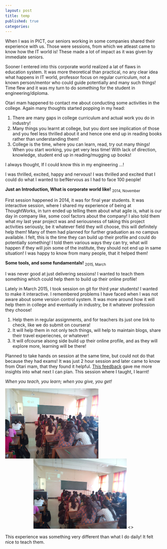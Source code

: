 ```yaml
---
layout: post
title: temp
published: true
categories:
---
```


When I was in PICT, our seniors working in some companies shared their experience with us. Those were sessions, from which we atleast came to know how the IT world is! These made a lot of impact as it was given by immediate seniors.

Sooner I entered into this corporate world realized a lat of flaws in education system. It was more theoretical than practical, no any clear idea what happens in IT world, professor focus on regular curriculum, not a known person/mentor who could guide potentially and many such things!  Time flew and it was my turn to do something for the student in engineering/diploma.

 Otari mam happened to contact me about conducting some activities in the college.
Again many thoughts started popping in my head:

 1. There are many gaps in college curriculum and actual work you do in industry!
 2. Many things you learnt at college, but you dont see implication of those and you feel less thrilled about it and hence one end up in reading books rather than understanding them!
 3. College is the time, where you can learn, read, try out many things! When you start working, you get very less time! With lack of direction, knowledge, student end up in reading/mugging up books!

 I always thought, If I could know this in my engineering ...!

 I was thrilled, excited, happy and nervous!
I  was thrilled and excited that I could do what I wanted to be!Nervous as I had to face 100 people!


**Just an Introduction, What is corporate world like!**
<sub>2014, November</sub>


First session happened in 2014, it was for final year students.
It was interactive session, where I shared my experience of being at ThoughtWorks, in turn ended up telling them about what agile is, what is our day in company like, some cool factors about the company! I also told them what my last year project was and seriousness of taking this project activities seriously, be it whatever field they will choose, this will definitely help them!
Many of them had planned for further graduation as no campus available. I felt, this is the time they can build up their profile and could do potentially something!
I told them various ways they can try, what will happen if they will join some of the institute, they should not end up in same situation!
I was happy to know from many people, that it helped them!

**Some tools, and some fundamentals!**
<sub>2015, March</sub>

I was never good at just delivering sessions! I wanted to teach them something which could help them to build up their online profile!

Lately in March 2015, I took session on git for third year students! I wanted to make it interactive. I remembered problems I have faced when I was not aware about some version control system.
It was more around how it will help them in college and eventually in industry, be it whatever profession they choose!

 1. Help them in regular assignments, and for teachers its just one link to check, like we do submit on coursera!
 2. It will help them in not only tech things, will help to maintain blogs, share their travel experiecnes, or whatever!
 3. It will ofcourse alsong side build up their online profile, and as they will explore more, learning will be there!

Planned to take hands on session at the same time, but could not do that because they had exams! It was just 2 hour session and later came to know from Otari mam, that they found it helpful. [This feedback](http://bit.do/git_session) gave me more insights into what next I can plan. This session where I taught, I learnt!

_When you teach, you learn; when you give, you get!_

<p align = "middle">
        <img src="/assets/o1.jpg" alt="Orchid College Session" width="300" style="float: left">
	    <img src="/assets/o2.jpg" alt="Orchid College Session" width="300">
	    <>
</p>


This experience was something very different than what I do daily!
It felt nice to teach them.

